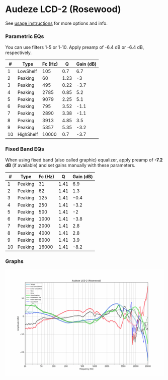 # Audeze LCD-2 (Rosewood)
See [usage instructions](https://github.com/jaakkopasanen/AutoEq#usage) for more options and info.

### Parametric EQs
You can use filters 1-5 or 1-10. Apply preamp of -6.4 dB or -6.4 dB, respectively.

|   # | Type      |   Fc (Hz) |    Q |   Gain (dB) |
|-----|-----------|-----------|------|-------------|
|   1 | LowShelf  |       105 | 0.7  |         6.7 |
|   2 | Peaking   |        60 | 1.23 |        -3   |
|   3 | Peaking   |       495 | 0.22 |        -3.7 |
|   4 | Peaking   |      2785 | 0.85 |         5.2 |
|   5 | Peaking   |      9079 | 2.25 |         5.1 |
|   6 | Peaking   |       795 | 3.52 |        -1.1 |
|   7 | Peaking   |      2890 | 3.38 |        -1.1 |
|   8 | Peaking   |      3913 | 4.85 |         3.5 |
|   9 | Peaking   |      5357 | 5.35 |        -3.2 |
|  10 | HighShelf |     10000 | 0.7  |        -3.7 |

### Fixed Band EQs
When using fixed band (also called graphic) equalizer, apply preamp of **-7.2 dB** (if available) and set gains manually with these parameters.

|   # | Type    |   Fc (Hz) |    Q |   Gain (dB) |
|-----|---------|-----------|------|-------------|
|   1 | Peaking |        31 | 1.41 |         6.9 |
|   2 | Peaking |        62 | 1.41 |         1.3 |
|   3 | Peaking |       125 | 1.41 |        -0.4 |
|   4 | Peaking |       250 | 1.41 |        -3.2 |
|   5 | Peaking |       500 | 1.41 |        -2   |
|   6 | Peaking |      1000 | 1.41 |        -3.8 |
|   7 | Peaking |      2000 | 1.41 |         2.8 |
|   8 | Peaking |      4000 | 1.41 |         2.8 |
|   9 | Peaking |      8000 | 1.41 |         3.9 |
|  10 | Peaking |     16000 | 1.41 |        -8.2 |

### Graphs
![](./Audeze%20LCD-2%20(Rosewood).png)
